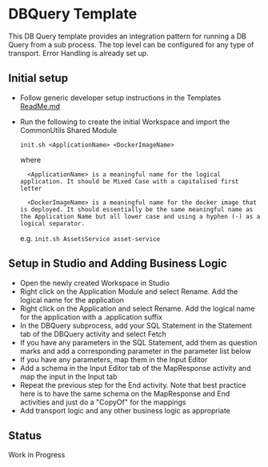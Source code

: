 # DBQuery Template

This DB Query template provides an integration pattern for running a DB Query from a sub process. The top level can be configured for any type of transport. Error Handling is already set up.

## Initial setup

- Follow generic developer setup instructions in the Templates [ReadMe.md](../ReadMe.md)
- Run the following to create the initial Workspace and import the CommonUtils Shared Module

    `init.sh <ApplicationName> <DockerImageName>`

    where

        <ApplicationName> is a meaningful name for the logical application. It should be Mixed Case with a capitalised first letter

        <DockerImageName> is a meaningful name for the docker image that is deployed. It should essentially be the same meaningful name as the Application Name but all lower case and using a hyphen (-) as a logical separator. 

    e.g. `init.sh AssetsService asset-service`

## Setup in Studio and Adding Business Logic

- Open the newly created Workspace in Studio
- Right click on the Application Module and select Rename. Add the logical name for the application
- Right click on the Application and select Rename. Add the logical name for the application with a .application suffix
- In the DBQuery subprocess, add your SQL Statement in the Statement tab of the DBQuery activity and select Fetch
- If you have any parameters in the SQL Statement, add them as question marks and add a corresponding parameter in the parameter list below
- If you have any parameters, map them in the Input Editor
- Add a schema in the Input Editor tab of the MapResponse activity and map the input in the Input tab
- Repeat the previous step for the End activity. Note that best practice here is to have the same schema on the MapResponse and End activities and just do a "CopyOf" for the mappings
- Add transport logic and any other business logic as appropriate

## Status 

Work in Progress
